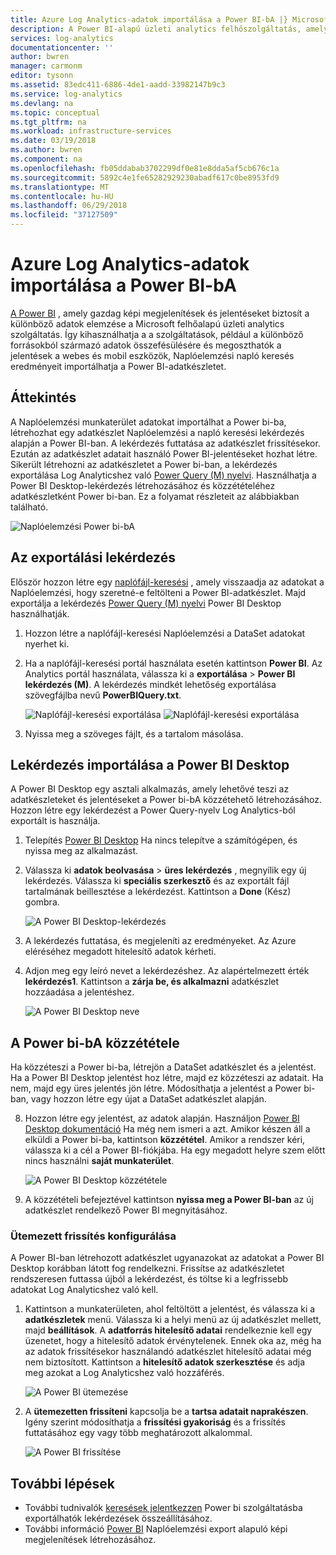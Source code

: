 ```yaml
---
title: Azure Log Analytics-adatok importálása a Power BI-bA |} Microsoft Docs
description: A Power BI-alapú üzleti analytics felhőszolgáltatás, amely gazdag képi megjelenítések és jelentéseket biztosít a különböző adatok elemzése a Microsoft.  A cikkből megtudhatja, hogyan lehet konfigurálni és Log Analytics-adatok importálása a Power BI-ba, és konfigurálja úgy, hogy automatikusan frissítse.
services: log-analytics
documentationcenter: ''
author: bwren
manager: carmonm
editor: tysonn
ms.assetid: 83edc411-6886-4de1-aadd-33982147b9c3
ms.service: log-analytics
ms.devlang: na
ms.topic: conceptual
ms.tgt_pltfrm: na
ms.workload: infrastructure-services
ms.date: 03/19/2018
ms.author: bwren
ms.component: na
ms.openlocfilehash: fb05ddabab3702299df0e81e8dda5af5cb676c1a
ms.sourcegitcommit: 5892c4e1fe65282929230abadf617c0be8953fd9
ms.translationtype: MT
ms.contentlocale: hu-HU
ms.lasthandoff: 06/29/2018
ms.locfileid: "37127509"
---
```

# <a name="import-azure-log-analytics-data-into-power-bi"></a>Azure Log Analytics-adatok importálása a Power BI-bA


[A Power BI](https://powerbi.microsoft.com/documentation/powerbi-service-get-started/) , amely gazdag képi megjelenítések és jelentéseket biztosít a különböző adatok elemzése a Microsoft felhőalapú üzleti analytics szolgáltatás.  Így kihasználhatja a a szolgáltatások, például a különböző forrásokból származó adatok összefésülésére és megoszthatók a jelentések a webes és mobil eszközök, Naplóelemzési napló keresés eredményeit importálhatja a Power BI-adatkészletet.

## <a name="overview"></a>Áttekintés
A Naplóelemzési munkaterület adatokat importálhat a Power bi-ba, létrehozhat egy adatkészlet Naplóelemzési a napló keresési lekérdezés alapján a Power BI-ban.  A lekérdezés futtatása az adatkészlet frissítésekor.  Ezután az adatkészlet adatait használó Power BI-jelentéseket hozhat létre.  Sikerült létrehozni az adatkészletet a Power bi-ban, a lekérdezés exportálása Log Analyticshez való [Power Query (M) nyelvi](https://msdn.microsoft.com/library/mt807488.aspx).  Használhatja a Power BI Desktop-lekérdezés létrehozásához és közzétételéhez adatkészletként Power bi-ban.  Ez a folyamat részleteit az alábbiakban található.

![Naplóelemzési Power bi-bA](media/log-analytics-powerbi/overview.png)

## <a name="export-query"></a>Az exportálási lekérdezés
Először hozzon létre egy [naplófájl-keresési](log-analytics-log-search-new.md) , amely visszaadja az adatokat a Naplóelemzési, hogy szeretné-e feltölteni a Power BI-adatkészlet.  Majd exportálja a lekérdezés [Power Query (M) nyelvi](https://msdn.microsoft.com/library/mt807488.aspx) Power BI Desktop használhatják.

1. Hozzon létre a naplófájl-keresési Naplóelemzési a DataSet adatokat nyerhet ki.
2. Ha a naplófájl-keresési portál használata esetén kattintson **Power BI**.  Az Analytics portál használata, válassza ki a **exportálása** > **Power BI lekérdezés (M)**.  A lekérdezés mindkét lehetőség exportálása szövegfájlba nevű **PowerBIQuery.txt**. 

    ![Naplófájl-keresési exportálása](media/log-analytics-powerbi/export-logsearch.png) ![Naplófájl-keresési exportálása](media/log-analytics-powerbi/export-analytics.png)

3. Nyissa meg a szöveges fájlt, és a tartalom másolása.

## <a name="import-query-into-power-bi-desktop"></a>Lekérdezés importálása a Power BI Desktop
A Power BI Desktop egy asztali alkalmazás, amely lehetővé teszi az adatkészleteket és jelentéseket a Power bi-bA közzétehető létrehozásához.  Hozzon létre egy lekérdezést a Power Query-nyelv Log Analytics-ból exportált is használja. 

1. Telepítés [Power BI Desktop](https://powerbi.microsoft.com/desktop/) Ha nincs telepítve a számítógépen, és nyissa meg az alkalmazást.
2. Válassza ki **adatok beolvasása** > **üres lekérdezés** , megnyílik egy új lekérdezés.  Válassza ki **speciális szerkesztő** és az exportált fájl tartalmának beillesztése a lekérdezést. Kattintson a **Done** (Kész) gombra.

    ![A Power BI Desktop-lekérdezés](media/log-analytics-powerbi/desktop-new-query.png)

5. A lekérdezés futtatása, és megjeleníti az eredményeket.  Az Azure eléréséhez megadott hitelesítő adatok kérheti.  
6. Adjon meg egy leíró nevet a lekérdezéshez.  Az alapértelmezett érték **lekérdezés1**. Kattintson a **zárja be, és alkalmazni** adatkészlet hozzáadása a jelentéshez.

    ![A Power BI Desktop neve](media/log-analytics-powerbi/desktop-results.png)



## <a name="publish-to-power-bi"></a>A Power bi-bA közzététele
Ha közzéteszi a Power bi-ba, létrejön a DataSet adatkészlet és a jelentést.  Ha a Power BI Desktop jelentést hoz létre, majd ez közzéteszi az adatait.  Ha nem, majd egy üres jelentés jön létre.  Módosíthatja a jelentést a Power bi-ban, vagy hozzon létre egy újat a DataSet adatkészlet alapján.

8. Hozzon létre egy jelentést, az adatok alapján.  Használjon [Power BI Desktop dokumentáció](https://docs.microsoft.com/power-bi/desktop-report-view) Ha még nem ismeri a azt.  Amikor készen áll a elküldi a Power bi-ba, kattintson **közzététel**.  Amikor a rendszer kéri, válassza ki a cél a Power BI-fiókjába.  Ha egy megadott helyre szem előtt nincs használni **saját munkaterület**.

    ![A Power BI Desktop közzététele](media/log-analytics-powerbi/desktop-publish.png)

3. A közzétételi befejeztével kattintson **nyissa meg a Power BI-ban** az új adatkészlet rendelkező Power BI megnyitásához.


### <a name="configure-scheduled-refresh"></a>Ütemezett frissítés konfigurálása
A Power BI-ban létrehozott adatkészlet ugyanazokat az adatokat a Power BI Desktop korábban látott fog rendelkezni.  Frissítse az adatkészletet rendszeresen futtassa újból a lekérdezést, és töltse ki a legfrissebb adatokat Log Analyticshez való kell.  

1. Kattintson a munkaterületen, ahol feltöltött a jelentést, és válassza ki a **adatkészletek** menü. Válassza ki a helyi menü az új adatkészlet mellett, majd **beállítások**. A **adatforrás hitelesítő adatai** rendelkeznie kell egy üzenetet, hogy a hitelesítő adatok érvénytelenek.  Ennek oka az, még ha az adatok frissítésekor használandó adatkészlet hitelesítő adatai még nem biztosított.  Kattintson a **hitelesítő adatok szerkesztése** és adja meg azokat a Log Analyticshez való hozzáférés.

    ![A Power BI ütemezése](media/log-analytics-powerbi/powerbi-schedule.png)

5. A **ütemezetten frissíteni** kapcsolja be a **tartsa adatait naprakészen**.  Igény szerint módosíthatja a **frissítési gyakoriság** és a frissítés futtatásához egy vagy több meghatározott alkalommal.

    ![A Power BI frissítése](media/log-analytics-powerbi/powerbi-schedule-refresh.png)



## <a name="next-steps"></a>További lépések
* További tudnivalók [keresések jelentkezzen](log-analytics-log-searches.md) Power bi szolgáltatásba exportálhatók lekérdezések összeállításához.
* További információ [Power BI](http://powerbi.microsoft.com) Naplóelemzési export alapuló képi megjelenítések létrehozásához.
